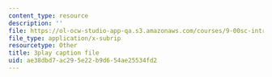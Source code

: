 ```yaml
---
content_type: resource
description: ''
file: https://ol-ocw-studio-app-qa.s3.amazonaws.com/courses/9-00sc-introduction-to-psychology-fall-2011/ae38dbd7ac295e22b9d654ae25534fd2_bihrpOS0qtY.vtt
file_type: application/x-subrip
resourcetype: Other
title: 3play caption file
uid: ae38dbd7-ac29-5e22-b9d6-54ae25534fd2
---
```

